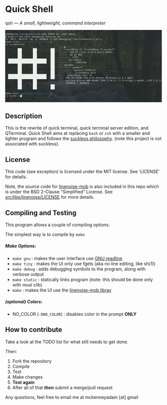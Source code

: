 Quick Shell
==============
qsh — _A small, lightweight, command interpreter_

![screen shot](https://github.com/mckenney5/qsh/raw/master/sc.png)

## Description
This is the rewrite of quick terminal, quick terminal server edition, and QTerminal. 
Quick Shell aims at replacing `bash` or `zsh` with a smaller and lighter program and follows
the [suckless philosophy](https://suckless.org/philosophy/). (note this project is not
associated with suckless).

## License
This code (see exception) is licensed under the MIT license. See 'LICENSE' for details. 

Note, the source code for [linenoise-mob](https://github.com/rain-1/linenoise-mob) is also 
included in this repo which is under the BSD 2-Clause "Simplified" License. 
See [src/libs/linenoise/LICENSE](https://raw.githubusercontent.com/mckenney5/qsh/master/src/libs/linenoise/LICENSE) for more details.

## Compiling and Testing
This program allows a couple of compiling options.

The simplest way is to compile by `make`

##### Make Options:
* `make gnu`	: makes the user interface use [GNU readline](https://tiswww.case.edu/php/chet/readline/rltop.html)
* `make tiny`	: makes the UI only use fgets (aka no line editing, like sh(1))
* `make debug`	: adds debugging symbols to the program, along with verbose output
* `make static`	: statically links program (note: this should be done only with musl clib)
* `make`	: makes the UI use the [linenoise-mob libray](https://github.com/rain-1/linenoise-mob)

##### (optional) Colors:
* NO_COLOR (`-DNO_COLOR`)	: disables color in the prompt **ONLY**

## How to contribute
Take a look at the TODO list for what still needs to get done.

Then:
1. Fork the repository
2. Compile
3. Test
4. Make changes
5. **Test again**
6. After all of that **_then_** submit a merge/pull request

Any questions, feel free to email me at mckenneyadam [at] gmail

